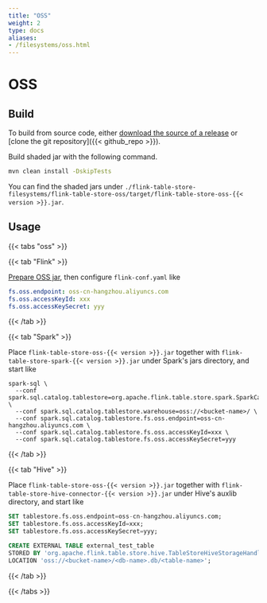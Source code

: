 ```yaml
---
title: "OSS"
weight: 2
type: docs
aliases:
- /filesystems/oss.html
---
```

<!--
Licensed to the Apache Software Foundation (ASF) under one
or more contributor license agreements.  See the NOTICE file
distributed with this work for additional information
regarding copyright ownership.  The ASF licenses this file
to you under the Apache License, Version 2.0 (the
"License"); you may not use this file except in compliance
with the License.  You may obtain a copy of the License at

  http://www.apache.org/licenses/LICENSE-2.0

Unless required by applicable law or agreed to in writing,
software distributed under the License is distributed on an
"AS IS" BASIS, WITHOUT WARRANTIES OR CONDITIONS OF ANY
KIND, either express or implied.  See the License for the
specific language governing permissions and limitations
under the License.
-->

# OSS

## Build

To build from source code, either [download the source of a release](https://flink.apache.org/downloads.html) or [clone the git repository]({{< github_repo >}}).

Build shaded jar with the following command.

```bash
mvn clean install -DskipTests
```

You can find the shaded jars under
`./flink-table-store-filesystems/flink-table-store-oss/target/flink-table-store-oss-{{< version >}}.jar`.

## Usage

{{< tabs "oss" >}}

{{< tab "Flink" >}}

[Prepare OSS jar](https://nightlies.apache.org/flink/flink-docs-master/docs/deployment/filesystems/oss/#shaded-hadoop-oss-file-system), then configure `flink-conf.yaml` like

```yaml
fs.oss.endpoint: oss-cn-hangzhou.aliyuncs.com
fs.oss.accessKeyId: xxx
fs.oss.accessKeySecret: yyy
```

{{< /tab >}}

{{< tab "Spark" >}}

Place `flink-table-store-oss-{{< version >}}.jar` together with `flink-table-store-spark-{{< version >}}.jar` under Spark's jars directory, and start like

```shell
spark-sql \ 
  --conf spark.sql.catalog.tablestore=org.apache.flink.table.store.spark.SparkCatalog \
  --conf spark.sql.catalog.tablestore.warehouse=oss://<bucket-name>/ \
  --conf spark.sql.catalog.tablestore.fs.oss.endpoint=oss-cn-hangzhou.aliyuncs.com \
  --conf spark.sql.catalog.tablestore.fs.oss.accessKeyId=xxx \
  --conf spark.sql.catalog.tablestore.fs.oss.accessKeySecret=yyy
```

{{< /tab >}}

{{< tab "Hive" >}}

Place `flink-table-store-oss-{{< version >}}.jar` together with `flink-table-store-hive-connector-{{< version >}}.jar` under Hive's auxlib directory, and start like

```sql
SET tablestore.fs.oss.endpoint=oss-cn-hangzhou.aliyuncs.com;
SET tablestore.fs.oss.accessKeyId=xxx;
SET tablestore.fs.oss.accessKeySecret=yyy;

CREATE EXTERNAL TABLE external_test_table
STORED BY 'org.apache.flink.table.store.hive.TableStoreHiveStorageHandler'
LOCATION 'oss://<bucket-name>/<db-name>.db/<table-name>';
```

{{< /tab >}}

{{< /tabs >}}
